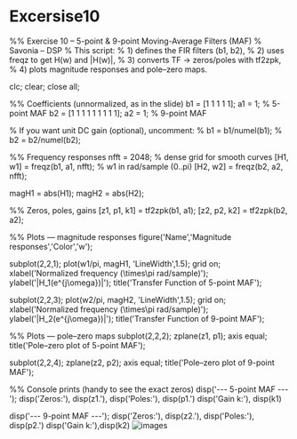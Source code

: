 # Excersise10
%% Exercise 10 – 5-point & 9-point Moving-Average Filters (MAF)
% Savonia – DSP
% This script:
%  1) defines the FIR filters (b1, b2), 
%  2) uses freqz to get H(w) and |H(w)|,
%  3) converts TF -> zeros/poles with tf2zpk,
%  4) plots magnitude responses and pole–zero maps.

clc; clear; close all;

%% Coefficients (unnormalized, as in the slide)
b1 = [1 1 1 1 1];          a1 = 1;        % 5-point MAF
b2 = [1 1 1 1 1 1 1 1 1];  a2 = 1;        % 9-point MAF

% If you want unit DC gain (optional), uncomment:
% b1 = b1/numel(b1);
% b2 = b2/numel(b2);

%% Frequency responses
nfft = 2048;                            % dense grid for smooth curves
[H1, w1] = freqz(b1, a1, nfft);         % w1 in rad/sample (0..pi)
[H2, w2] = freqz(b2, a2, nfft);

magH1 = abs(H1);
magH2 = abs(H2);

%% Zeros, poles, gains
[z1, p1, k1] = tf2zpk(b1, a1);
[z2, p2, k2] = tf2zpk(b2, a2);

%% Plots — magnitude responses
figure('Name','Magnitude responses','Color','w');

subplot(2,2,1);
plot(w1/pi, magH1, 'LineWidth',1.5); grid on;
xlabel('Normalized frequency  (\times\pi rad/sample)');
ylabel('|H_1(e^{j\omega})|');
title('Transfer Function of 5-point MAF');

subplot(2,2,3);
plot(w2/pi, magH2, 'LineWidth',1.5); grid on;
xlabel('Normalized frequency  (\times\pi rad/sample)');
ylabel('|H_2(e^{j\omega})|');
title('Transfer Function of 9-point MAF');

%% Plots — pole–zero maps
subplot(2,2,2);
zplane(z1, p1); axis equal;
title('Pole–zero plot of 5-point MAF');

subplot(2,2,4);
zplane(z2, p2); axis equal;
title('Pole–zero plot of 9-point MAF');

%% Console prints (handy to see the exact zeros)
disp('--- 5-point MAF ---');
disp('Zeros:'), disp(z1.'), disp('Poles:'), disp(p1.')
disp('Gain k:'), disp(k1)

disp('--- 9-point MAF ---');
disp('Zeros:'), disp(z2.'), disp('Poles:'), disp(p2.')
disp('Gain k:'),disp(k2)
![images]()
